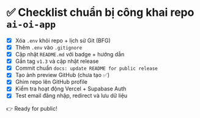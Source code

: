 # ✅ Checklist chuẩn bị công khai repo `ai-oi-app`

- [x] Xóa `.env` khỏi repo + lịch sử Git (BFG)
- [x] Thêm `.env` vào `.gitignore`
- [x] Cập nhật `README.md` với badge + hướng dẫn
- [x] Gắn tag `v1.3` và cập nhật release
- [x] Commit chuẩn `docs: update README for public release`
- [x] Tạo ảnh preview GitHub (chưa tạo ✅)
- [x] Ghim repo lên GitHub profile
- [x] Kiểm tra hoạt động Vercel + Supabase Auth
- [x] Test email đăng nhập, redirect và lưu dữ liệu

👉 Ready for public!

